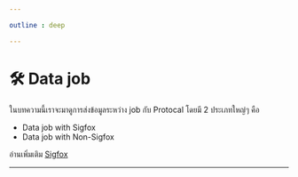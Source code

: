```yaml
---

outline : deep

---
```


# 🛠️ Data job
ในบทความนี้เราจะมาดูการส่งข้อมูลระหว่าง job กับ Protocal โดยมี 2 ประเภทใหญ่ๆ คือ 
- Data job with Sigfox
- Data job with Non-Sigfox
<!-- ![Platform Architecture](/platform_architecture.png) -->

อ่านเพิ่มเติม [Sigfox](https://scma.co.th/all-products/autometion/iiot/sigfox.html) 

---

<bp :buttons="[
  { theme: 'brand', text: 'Sigfox', link: '/job_page/sigfox' },
  { theme: 'alt', text: 'Non-Sigfox', link: '/job_page/non_sigfox' },
]" />
